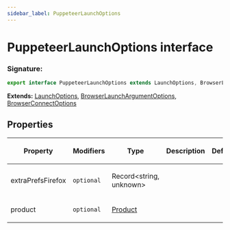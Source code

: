 ```yaml
---
sidebar_label: PuppeteerLaunchOptions
---
```


# PuppeteerLaunchOptions interface

### Signature:

```typescript
export interface PuppeteerLaunchOptions extends LaunchOptions, BrowserLaunchArgumentOptions, BrowserConnectOptions
```

**Extends:** [LaunchOptions](./puppeteer.launchoptions.md), [BrowserLaunchArgumentOptions](./puppeteer.browserlaunchargumentoptions.md), [BrowserConnectOptions](./puppeteer.browserconnectoptions.md)

## Properties

<table><thead><tr><th>

Property

</th><th>

Modifiers

</th><th>

Type

</th><th>

Description

</th><th>

Default

</th></tr></thead>
<tbody><tr><td>

<span id="extraprefsfirefox">extraPrefsFirefox</span>

</td><td>

`optional`

</td><td>

Record&lt;string, unknown&gt;

</td><td>

</td><td>

</td></tr>
<tr><td>

<span id="product">product</span>

</td><td>

`optional`

</td><td>

[Product](./puppeteer.product.md)

</td><td>

</td><td>

</td></tr>
</tbody></table>
